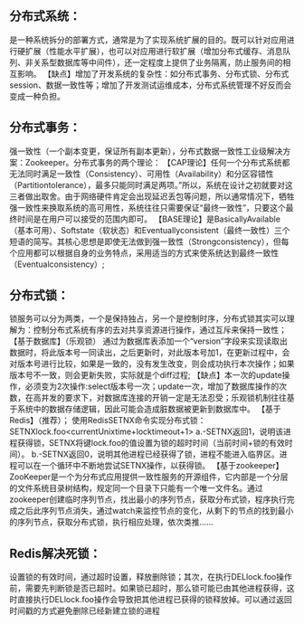 ## 分布式系统：
是一种系统拆分的部署方式，通常是为了实现系统扩展的目的。既可以针对应用进行硬扩展（性能水平扩展），也可以对应用进行软扩展（增加分布式缓存、消息队列、非关系型数据库等中间件），还一定程度上提供了业务隔离，防止服务间的相互影响。
【缺点】增加了开发系统的复杂性：如分布式事务、分布式锁、分布式session、数据一致性等；增加了开发测试运维成本，分布式系统管理不好反而会变成一种负担。

## 分布式事务：
强一致性（一个副本变更，保证所有副本更新），分布式数据一致性工业级解决方案：Zookeeper。分布式事务的两个理论：
【CAP理论】任何一个分布式系统都无法同时满足一致性（Consistency）、可用性（Availability）和分区容错性（Partitiontolerance），最多只能同时满足两项。”所以，系统在设计之初就要对这三者做出取舍。由于网络硬件肯定会出现延迟丢包等问题，所以通常情况下，牺牲强一致性来换取系统的高可用性，系统往往只需要保证“最终一致性”，只要这个最终时间是在用户可以接受的范围内即可。
【BASE理论】是BasicallyAvailable（基本可用）、Softstate（软状态）和Eventuallyconsistent（最终一致性）三个短语的简写。其核心思想是即使无法做到强一致性（Strongconsistency），但每个应用都可以根据自身的业务特点，采用适当的方式来使系统达到最终一致性（Eventualconsistency）;

## 分布式锁：
锁服务可以分为两类，一个是保持独占，另一个是控制时序，分布式锁其实可以理解为：控制分布式系统有序的去对共享资源进行操作，通过互斥来保持一致性；
【基于数据库】（乐观锁）
    通过为数据库表添加一个“version”字段来实现读取出数据时，将此版本号一同读出，之后更新时，对此版本号加1，在更新过程中，会对版本号进行比较，如果是一致的，没有发生改变，则会成功执行本次操作；如果版本号不一致，则会更新失败，实际就是个diff过程;
    【缺点】本一次的update操作，必须变为2次操作:select版本号一次；update一次，增加了数据库操作的次数，在高并发的要求下，对数据库连接的开销一定是无法忍受；乐观锁机制往往基于系统中的数据存储逻辑，因此可能会造成脏数据被更新到数据库中。
【基于Redis】（推荐）；
    使用RedisSETNX命令实现分布式锁：SETNXlock.foo<currentUnixtime+locktimeout+1>
        a.-SETNX返回1，说明该进程获得锁，SETNX将键lock.foo的值设置为锁的超时时间（当前时间+锁的有效时间）。
        b.-SETNX返回0，说明其他进程已经获得了锁，进程不能进入临界区。进程可以在一个循环中不断地尝试SETNX操作，以获得锁。
【基于zookeeper】
    ZooKeeper是一个为分布式应用提供一致性服务的开源组件，它内部是一个分层的文件系统目录树结构，规定同一个目录下只能有一个唯一文件名。通过zookeeper创建临时序列节点，找出最小的序列节点，获取分布式锁，程序执行完成之后此序列节点消失，通过watch来监控节点的变化，从剩下的节点的找到最小的序列节点，获取分布式锁，执行相应处理，依次类推……

## Redis解决死锁：
设置锁的有效时间，通过超时设置，释放删除锁；其次，在执行DELlock.foo操作前，需要先判断锁是否已超时。如果锁已超时，那么锁可能已由其他进程获得，这时直接执行DELlock.foo操作会导致把其他进程已获得的锁释放掉。可以通过返回时间戳的方式避免删除已经新建立锁的进程

     
            

